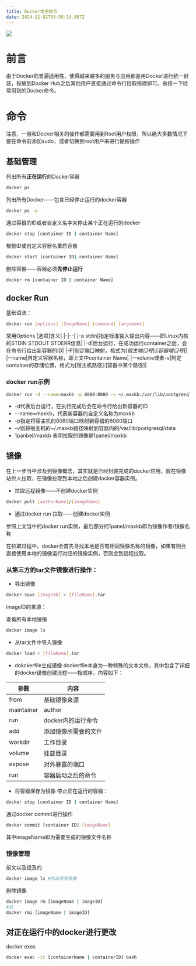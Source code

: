 ```yaml
---
title: Docker常用命令
date: 2024-12-02T03:58:14.967Z
---
```


![](https://www.docker.com/wp-content/uploads/2024/07/1300x1300_evergreen-docker-blog_d-980x980.png)
# 前言
由于Docker的普遍适用性，使得越来越多的服务与应用都是用Docker进行统一封装，投放到Docker Hub之后其他用户直接通过命令行拉取搭建即可。总结一下经常用到的Docker命令。

# 命令
注意，一般和Docker相关的操作都需要用到Root用户权限，所以绝大多数情况下要在命令前添加sudo，或者切换到root用户来进行提权操作
## 基础管理
列出所有**正在运行**的Docker容器
```bash
docker ps
```
列出所有Docker——包含已经停止运行的docker容器
```bash
docker ps -a
```
通过容器的ID或者自定义名字来停止某个正在运行的docker
```bash
docker stop [container ID | container Name]
```
根据ID或自定义容器名重启容器
```bash
docker start [container ID| container Name]
```


删除容器——容器必须**先停止运行**
```bash
docker rm [container ID | container Name]
```
## docker Run
基础语法：
```bash
docker run [options] [ImageName] [command] [argument]
```
常用Options
|选项|含义|
|-|--|
|-a stdin|指定标准输入输出内容——即Linux内核的STDIN STDOUT STDERR信息|
|-d|后台运行，在成功运行container之后，会在命令行给出新容器的ID|
|-P|制定端口映射，格式为[*宿主端口号*]:[*容器端口号*]|
|--name|自定义容器名称，即上文中container Name|
|--volume或者-v|制定container的存储位置，格式为[宿主机路径]:[容器中某个路径]|
### docker run示例
```bash
docker run -d --name=maxkb -p 8080:8080 -v ~/.maxkb:/var/lib/postgresql/data 1panel/maxkb
```
- -d代表后台运行，在执行完成后会在命令行给出新容器的ID
- --name=maxkb，代表新容器的自定义名称为maxkb
- -p指定将宿主机的8080端口映射到容器的8080端口
- -v则将宿主机的~/.maxkb路径映射到容器内的/var/lib/postgresql/data
- 1panbel/maxkb 表明拉取的镜像是1panel/maxkb
## 镜像
在上一步当中涉及到镜像概念，其实就是已经封装完成的docker应用，放在镜像站供人拉取，在镜像拉取到本地之后创建docker容器实例。

- 拉取远程镜像——不创建docker实例
```bash
docker pull [authorName]/[imageName]
```
- 通过docker run 拉取——创建docker实例

参照上文当中的docker run实例，最后部分的1panel/maxkb即为镜像作者/镜像名称

在拉取过程中，docker会首先寻找本地是否有相同镜像名称的镜像，如果有则会直接使用本地的镜像运行对应的镜像实例，否则会到远程拉取。

### 从第三方的tar文件镜像进行操作：
- 导出镜像
```bash
docker save [ImageID] > [fileName].tar
```
imageID的来源：

查看所有本地镜像
```bash
docker image ls
```
- 从tar文件中导入镜像
```bash
docker load < [fileName].tar
```
- dokckerfile生成镜像
dockerfile本身为一种特殊的文本文件，其中包含了详细的docker镜像创建流程——按顺序，内容如下：

|参数|内容|
|-|-|
|from|基础镜像来源|
|maintainer|author|
|run|docker内的运行命令|
|add|添加镜像所需要的文件|
|workdir|工作目录|
|volume|挂载目录|
|expose|对外暴露的端口|
|run|容器启动之后的命令|
- 将容器保存为镜像
停止正在运行的容器：
```bash
docker stop [container ID | container Name]
```
通过docker commit进行操作
```bash
docker commit [container ID] [imageName]
```
其中imageName即为需要生成的镜像文件名称

### 镜像管理
前文以及提及的
```bash
docker image ls #列出所有镜像
```
删除镜像
```bash
docker image rm [imageName | imageID]
#或
docker rmi [imageName | imageID]
```

## 对正在运行中的docker进行更改
docker exec
```bash
docker exec -it [containerName | containerID] bash
```


